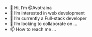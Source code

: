 - 👋 Hi, I’m @Avotraina
- 👀 I’m interested in web development
- 🌱 I’m currently a Full-stack developer
- 💞️ I’m looking to collaborate on ...
- 📫 How to reach me ...

<!---
Avotraina/Avotraina is a ✨ special ✨ repository because its `README.md` (this file) appears on your GitHub profile.
You can click the Preview link to take a look at your changes.
--->
